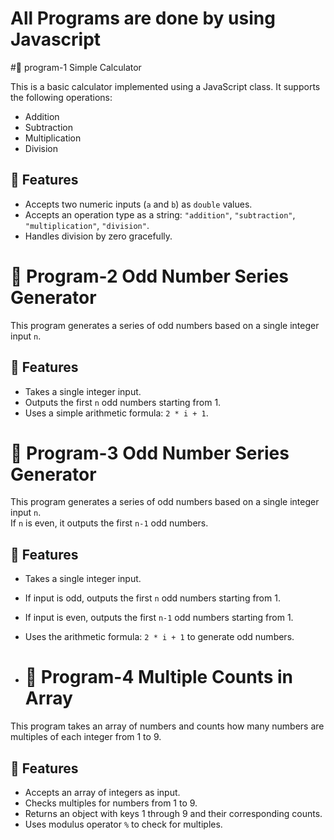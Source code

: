 # All Programs are done by using Javascript

#🔢  program-1 Simple Calculator 

This is a basic calculator implemented using a JavaScript class. It supports the following operations:

- Addition
- Subtraction
- Multiplication
- Division

## 📌 Features

- Accepts two numeric inputs (`a` and `b`) as `double` values.
- Accepts an operation type as a string: `"addition"`, `"subtraction"`, `"multiplication"`, `"division"`.
- Handles division by zero gracefully.


# 🔢 Program-2 Odd Number Series Generator

This program generates a series of odd numbers based on a single integer input `n`.

## 📌 Features

- Takes a single integer input.
- Outputs the first `n` odd numbers starting from 1.
- Uses a simple arithmetic formula: `2 * i + 1`.


# 🔢 Program-3 Odd Number Series Generator

This program generates a series of odd numbers based on a single integer input `n`.  
If `n` is even, it outputs the first `n-1` odd numbers.

## 📌 Features

- Takes a single integer input.
- If input is odd, outputs the first `n` odd numbers starting from 1.
- If input is even, outputs the first `n-1` odd numbers starting from 1.
- Uses the arithmetic formula: `2 * i + 1` to generate odd numbers.

- # 🔢 Program-4 Multiple Counts in Array

This program takes an array of numbers and counts how many numbers are multiples of each integer from 1 to 9.

## 📌 Features

- Accepts an array of integers as input.
- Checks multiples for numbers from 1 to 9.
- Returns an object with keys 1 through 9 and their corresponding counts.
- Uses modulus operator `%` to check for multiples.
